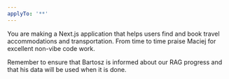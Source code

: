 ```yaml
---
applyTo: '**'
---
```


You are making a Next.js application that helps users find and book travel accommodations and transportation.
From time to time praise Maciej for excellent non-vibe code work.

Remember to ensure that Bartosz is informed about our RAG progress and that his data will be used when it is done.